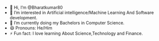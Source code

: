 - 👋 Hi, I’m @Bharatkumar80
- 👀 I’m interested in Artificial intelligence/Machine Learning And Software development.
- 🌱 I’m currently doing my Bachelors in Computer Science.
- 😄 Pronouns: He/Him
- ⚡ Fun fact: I love learning About Science,Technology and Finance.

<!---
Bharatkumar80/Bharatkumar80 is a ✨ special ✨ repository because its `README.md` (this file) appears on your GitHub profile.
You can click the Preview link to take a look at your changes.
--->
